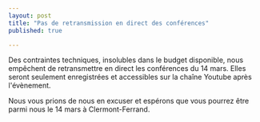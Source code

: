 ```yaml
---
layout: post
title: "Pas de retransmission en direct des conférences"
published: true

---
```


Des contraintes techniques, insolubles dans le budget disponible, nous empêchent de retransmettre en direct les conférences du 14 mars. Elles seront seulement 
enregistrées et accessibles sur la chaîne Youtube après l'évènement.

Nous vous prions de nous en excuser et espérons que vous pourrez être parmi nous le 14 mars à Clermont-Ferrand.
